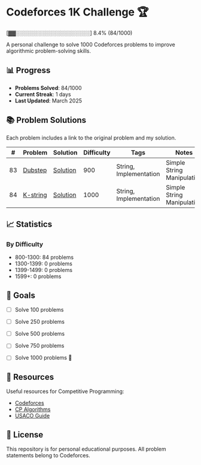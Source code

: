 # Codeforces 1K Challenge 🏆

[▓▓░░░░░░░░░░░░░░░░░░░░] 8.4% (84/1000)

A personal challenge to solve 1000 Codeforces problems to improve algorithmic problem-solving skills.

## 📊 Progress

- **Problems Solved**: 84/1000
- **Current Streak**: 1 days
- **Last Updated**: March 2025

## 📚 Problem Solutions

Each problem includes a link to the original problem and my solution.

| # | Problem | Solution | Difficulty | Tags | Notes |
|---|---------|----------|------------|------|-------|
| 83 | [Dubstep](https://codeforces.com/problemset/problem/208/A) | [Solution](https://gist.github.com/Sohamnayak4/f73b4f378cc770513f6883a82cc0e034) | 900 | String, Implementation | Simple String Manipulation |
| 84 | [K-string](https://codeforces.com/problemset/problem/219/A) | [Solution](https://gist.github.com/Sohamnayak4/d7df6ce731dfafb29bf3f924ea4cc5d1) | 1000 | String, Implementation | Simple String Manipulation |
<!-- Add more problems here -->

## 📈 Statistics

### By Difficulty
- 800-1300: 84 problems
- 1300-1399: 0 problems
- 1399-1499: 0 problems
- 1599+: 0 problems


## 🎯 Goals

- [ ] Solve 100 problems
- [ ] Solve 250 problems
- [ ] Solve 500 problems
- [ ] Solve 750 problems
- [ ] Solve 1000 problems 🎉


## 🔗 Resources

Useful resources for Competitive Programming:
- [Codeforces](https://codeforces.com/)
- [CP Algorithms](https://cp-algorithms.com/)
- [USACO Guide](https://usaco.guide/)

## 📝 License

This repository is for personal educational purposes. All problem statements belong to Codeforces.
